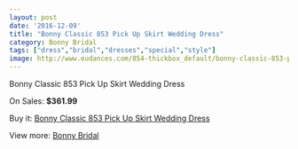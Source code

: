 ```yaml
---
layout: post
date: '2016-12-09'
title: "Bonny Classic 853 Pick Up Skirt Wedding Dress"
category: Bonny Bridal
tags: ["dress","bridal","dresses","special","style"]
image: http://www.eudances.com/854-thickbox_default/bonny-classic-853-pick-up-skirt-wedding-dress.jpg
---
```

Bonny Classic 853 Pick Up Skirt Wedding Dress

On Sales: **$361.99**
<a href="https://www.eudances.com/en/bonny-bridal/293-bonny-classic-853-pick-up-skirt-wedding-dress.html"><amp-img layout="responsive" width="600" height="600" src="//www.eudances.com/854-thickbox_default/bonny-classic-853-pick-up-skirt-wedding-dress.jpg" alt="Bonny Classic 853 Pick Up Skirt Wedding Dress 0" /></a>
<a href="https://www.eudances.com/en/bonny-bridal/293-bonny-classic-853-pick-up-skirt-wedding-dress.html"><amp-img layout="responsive" width="600" height="600" src="//www.eudances.com/855-thickbox_default/bonny-classic-853-pick-up-skirt-wedding-dress.jpg" alt="Bonny Classic 853 Pick Up Skirt Wedding Dress 1" /></a>

Buy it: [Bonny Classic 853 Pick Up Skirt Wedding Dress](https://www.eudances.com/en/bonny-bridal/293-bonny-classic-853-pick-up-skirt-wedding-dress.html "Bonny Classic 853 Pick Up Skirt Wedding Dress")

View more: [Bonny Bridal](https://www.eudances.com/en/3-bonny-bridal "Bonny Bridal")